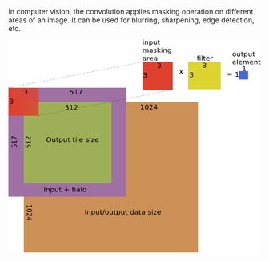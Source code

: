 In computer vision, the convolution applies masking operation on different      
areas of an image. It can be used for blurring, sharpening, edge detection,     
etc.   

![Architectural view of the implemented tiled-based convolution](conv.png)